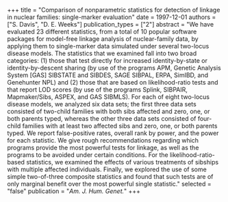 +++
title = "Comparison of nonparametric statistics for detection of linkage in nuclear families: single-marker evaluation"
date = 1997-12-01
authors = ["S. Davis", "D. E. Weeks"]
publication_types = ["2"]
abstract = "We have evaluated 23 different statistics, from a total of 10 popular software packages for model-free linkage analysis of nuclear-family data, by applying them to single-marker data simulated under several two-locus disease models. The statistics that we examined fall into two broad categories: (1) those that test directly for increased identity-by-state or identity-by-descent sharing (by use of the programs APM, Genetic Analysis System [GAS] SIBSTATE and SIBDES, SAGE SIBPAL, ERPA, SimIBD, and Genehunter NPL) and (2) those that are based on likelihood-ratio tests and that report LOD scores (by use of the programs Splink, SIBPAIR, Mapmaker/Sibs, ASPEX, and GAS SIBMLS). For each of eight two-locus disease models, we analyzed six data sets; the first three data sets consisted of two-child families with both sibs affected and zero, one, or both parents typed, whereas the other three data sets consisted of four-child families with at least two affected sibs and zero, one, or both parents typed. We report false-positive rates, overall rank by power, and the power for each statistic. We give rough recommendations regarding which programs provide the most powerful tests for linkage, as well as the programs to be avoided under certain conditions. For the likelihood-ratio-based statistics, we examined the effects of various treatments of sibships with multiple affected individuals. Finally, we explored the use of some simple two-of-three composite statistics and found that such tests are of only marginal benefit over the most powerful single statistic."
selected = "false"
publication = "*Am. J. Hum. Genet.*"
+++

